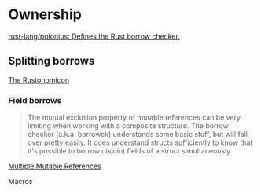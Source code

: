 # Ownership
[rust-lang/polonius: Defines the Rust borrow checker.](https://github.com/rust-lang/polonius)

## Splitting borrows
[The Rustonomicon](https://doc.rust-lang.org/nomicon/borrow-splitting.html)

### Field borrows
> The mutual exclusion property of mutable references can be very limiting when working with a composite structure. The borrow checker (a.k.a. borrowck) understands some basic stuff, but will fall over pretty easily. It does understand structs sufficiently to know that it's possible to borrow disjoint fields of a struct simultaneously.

[Multiple Mutable References](https://oribenshir.github.io/afternoon_rusting/blog/mutable-reference)

Macros